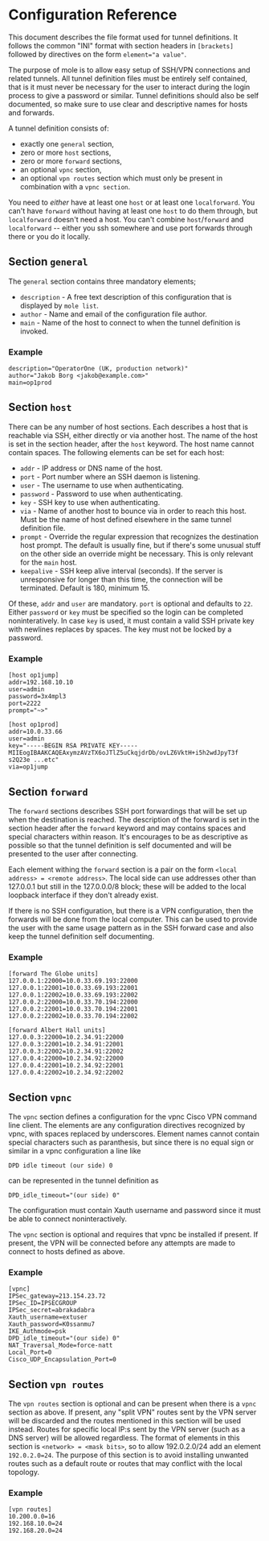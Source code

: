 Configuration Reference
=======================

This document describes the file format used for tunnel definitions. It follows
the common "INI" format with section headers in `[brackets]` followed by
directives on the form `element="a value"`.

The purpose of mole is to allow easy setup of SSH/VPN connections and related
tunnels. All tunnel definition files must be entirely self contained, that is
it must never be necessary for the user to interact during the login process to
give a password or similar. Tunnel definitions should also be self documented,
so make sure to use clear and descriptive names for hosts and forwards.

A tunnel definition consists of:

  - exactly one `general` section,
  - zero or more `host` sections,
  - zero or more `forward` sections,
  - an optional `vpnc` section,
  - an optional `vpn routes` section which must only be present in combination
    with a `vpnc section`.

You need to *either* have at least one `host` or at least one `localforward`.
You can't have `forward` without having at least one `host` to do them through,
but `localforward` doesn't need a host. You can't combine `host`/`forward` and
`localforward` -- either you ssh somewhere and use port forwards through there
or you do it locally.

Section `general`
------------------

The `general` section contains three mandatory elements;

  - `description` - A free text description of this configuration that is
    displayed by `mole list`.
  - `author` - Name and email of the configuration file author.
  - `main` - Name of the host to connect to when the tunnel definition is
    invoked.

### Example

    description="OperatorOne (UK, production network)"
    author="Jakob Borg <jakob@example.com>"
    main=op1prod

Section `host`
---------------

There can be any number of host sections. Each describes a host that is
reachable via SSH, either directly or via another host. The name of the host is
set in the section header, after the `host` keyword. The host name cannot
contain spaces. The following elements can be set for each host:

  - `addr` - IP address or DNS name of the host.
  - `port` - Port number where an SSH daemon is listening.
  - `user` - The username to use when authenticating.
  - `password` - Password to use when authenticating.
  - `key` - SSH key to use when authenticating.
  - `via` - Name of another host to bounce via in order to reach this host.
    Must be the name of host defined elsewhere in the same tunnel definition
    file.
  - `prompt` - Override the regular expression that recognizes the destination
    host prompt. The default is usually fine, but if there's some unusual stuff
    on the other side an override might be necessary. This is only relevant for
    the `main` host.
  - `keepalive` - SSH keep alive interval (seconds). If the server is
    unresponsive for longer than this time, the connection will be terminated.
    Default is 180, minimum 15.

Of these, `addr` and `user` are mandatory. `port` is optional and defaults to
`22`. Either `password` or `key` must be specified so the login can be
completed noninteratively. In case `key` is used, it must contain a valid SSH
private key with newlines replaces by spaces. The key must not be locked by a
password.

### Example

    [host op1jump]
    addr=192.168.10.10
    user=admin
    password=3x4mpl3
    port=2222
    prompt="~>"
    
    [host op1prod]
    addr=10.0.33.66
    user=admin
    key="-----BEGIN RSA PRIVATE KEY----- MIIEogIBAAKCAQEAxymzAVzTX6oJTlZ5uCkqjdrDb/ovLZ6VktH+i5h2wdJpyT3f s2Q23e ...etc"
    via=op1jump

Section `forward`
-----------------

The `forward` sections describes SSH port forwardings that will be set up when
the destination is reached. The description of the forward is set in the
section header after the `forward` keyword and may contains spaces and special
characters within reason. It's encourages to be as descriptive as possible so
that the tunnel definition is self documented and will be presented to the user
after connecting.

Each element withing the `forward` section is a pair on the form
`<local address> = <remote address>`. The local side can use addresses other than
127.0.0.1 but still in the 127.0.0.0/8 block; these will be added to the local
loopback interface if they don't already exist.

If there is no SSH configuration, but there is a VPN configuration, then the
forwards will be done from the local computer.  This can be used to provide the
user with the same usage pattern as in the SSH forward case and also keep the
tunnel definition self documenting.

### Example

    [forward The Globe units]
    127.0.0.1:22000=10.0.33.69.193:22000
    127.0.0.1:22001=10.0.33.69.193:22001
    127.0.0.1:22002=10.0.33.69.193:22002
    127.0.0.2:22000=10.0.33.70.194:22000
    127.0.0.2:22001=10.0.33.70.194:22001
    127.0.0.2:22002=10.0.33.70.194:22002

    [forward Albert Hall units]
    127.0.0.3:22000=10.2.34.91:22000
    127.0.0.3:22001=10.2.34.91:22001
    127.0.0.3:22002=10.2.34.91:22002
    127.0.0.4:22000=10.2.34.92:22000
    127.0.0.4:22001=10.2.34.92:22001
    127.0.0.4:22002=10.2.34.92:22002

Section `vpnc`
--------------

The `vpnc` section defines a configuration for the vpnc Cisco VPN command line
client. The elements are any configuration directives recognized by vpnc, with
spaces replaced by underscores. Element names cannot contain special characters
such as paranthesis, but since there is no equal sign or similar in a vpnc
configuration a line like

    DPD idle timeout (our side) 0

can be represented in the tunnel definition as

    DPD_idle_timeout="(our side) 0"

The configuration must contain Xauth username and password since it must be
able to connect noninteractively.

The `vpnc` section is optional and requires that vpnc be installed if present.
If present, the VPN will be connected before any attempts are made to connect
to hosts defined as above.

### Example

    [vpnc]
    IPSec_gateway=213.154.23.72
    IPSec_ID=IPSECGROUP
    IPSec_secret=abrakadabra
    Xauth_username=extuser
    Xauth_password=K0ssanmu7
    IKE_Authmode=psk
    DPD_idle_timeout="(our side) 0"
    NAT_Traversal_Mode=force-natt
    Local_Port=0
    Cisco_UDP_Encapsulation_Port=0

Section `vpn routes`
--------------------

The `vpn routes` section is optional and can be present when there is a `vpnc`
section as above. If present, any "split VPN" routes sent by the VPN server
will be discarded and the routes mentioned in this section will be used
instead. Routes for specific local IP:s sent by the VPN server (such as a DNS
server) will be allowed regardless. The format of elements in this section is
`<network> = <mask bits>`, so to allow 192.0.2.0/24 add an element
`192.0.2.0=24`. The purpose of this section is to avoid installing unwanted
routes such as a default route or routes that may conflict with the local
topology.

### Example

    [vpn routes]
    10.200.0.0=16
    192.168.10.0=24
    192.168.20.0=24
